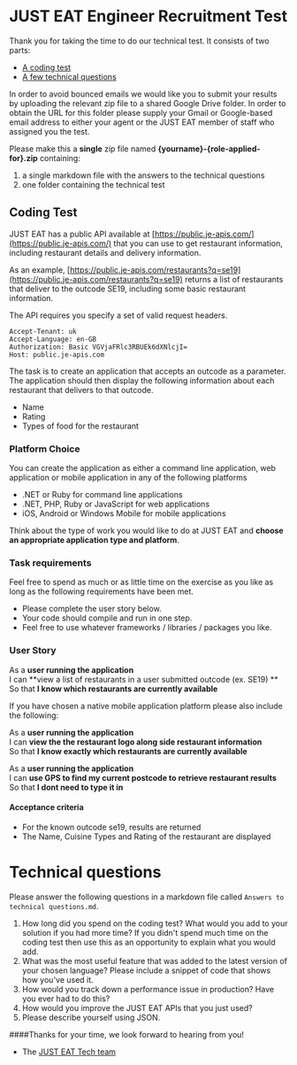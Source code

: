 JUST EAT Engineer Recruitment Test
==================================

Thank you for taking the time to do our technical test. It consists of two parts:

* [A coding test](#coding-test)
* [A few technical questions](#technical-questions)

In order to avoid bounced emails we would like you to submit your results by uploading the relevant zip file to a shared Google Drive folder. In order to obtain the URL for this folder please supply your Gmail or Google-based email address to either your agent or the JUST EAT member of staff who assigned you the test.

Please make this a **single** zip file named **{yourname}-{role-applied-for}.zip** containing:

1. a single markdown file with the answers to the technical questions
2. one folder containing the technical test

## Coding Test

JUST EAT has a public API available at [https://public.je-apis.com/](https://public.je-apis.com/) that you can use to get restaurant information, including restaurant details and delivery information.

As an example, [https://public.je-apis.com/restaurants?q=se19](https://public.je-apis.com/restaurants?q=se19) returns a list of restaurants that deliver to the outcode SE19, including some basic restaurant information.

The API requires you specify a set of valid request headers.

    Accept-Tenant: uk
    Accept-Language: en-GB
    Authorization: Basic VGVjaFRlc3RBUEk6dXNlcjI=
    Host: public.je-apis.com

The task is to create an application that accepts an outcode as a parameter. The application should then display the following information about each restaurant that delivers to that outcode.

- Name
- Rating
- Types of food for the restaurant

### Platform Choice

You can create the application as either a command line application, web application or mobile application in any of the following platforms

- .NET or Ruby for command line applications
- .NET, PHP, Ruby or JavaScript for web applications
- iOS, Android or Windows Mobile for mobile applications

Think about the type of work you would like to do at JUST EAT and **choose an appropriate application type and platform**.

### Task requirements

Feel free to spend as much or as little time on the exercise as you like as long as the following requirements have been met.  

- Please complete the user story below.
- Your code should compile and run in one step.
- Feel free to use whatever frameworks / libraries / packages you like.

### User Story

As a **user running the application**  
I can **view a list of restaurants in a user submitted outcode (ex. SE19) **  
So that **I know which restaurants are currently available**

If you have chosen a native mobile application platform please also include the following:

As a **user running the application**  
I can **view the the restaurant logo along side restaurant information**  
So that **I know exactly which restaurants are currently available**

As a **user running the application**  
I can **use GPS to find my current postcode to retrieve restaurant results**  
So that **I dont need to type it in**

#### Acceptance criteria

- For the known outcode se19, results are returned
- The Name, Cuisine Types and Rating of the restaurant are displayed

# Technical questions

Please answer the following questions in a markdown file called `Answers to technical questions.md`.

1. How long did you spend on the coding test? What would you add to your solution if you had more time? If you didn't spend much time on the coding test then use this as an opportunity to explain what you would add.
2. What was the most useful feature that was added to the latest version of your chosen language? Please include a snippet of code that shows how you've used it.
3. How would you track down a performance issue in production? Have you ever had to do this?
4. How would you improve the JUST EAT APIs that you just used?
5. Please describe yourself using JSON.


####Thanks for your time, we look forward to hearing from you!
- The [JUST EAT Tech team](http://github.com/justeat)
